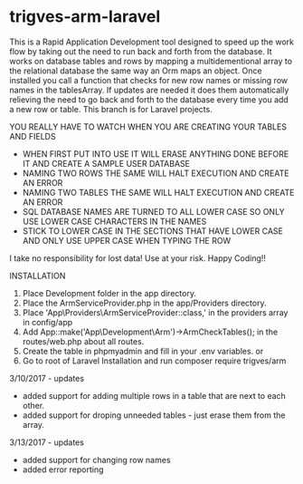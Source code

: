 # trigves-arm-laravel
This is a Rapid Application Development tool designed to speed up the work flow by taking out the need to run back and forth from the database. It works on database tables and rows by mapping a multidementional array to the relational database the same way an Orm maps an object. Once installed you call a function that checks for new row names or missing row names in the tablesArray. If updates are needed it does them automatically relieving the need to go back and forth to the database every time you add a new row or table. This branch is for Laravel projects.

YOU REALLY HAVE TO WATCH WHEN YOU ARE CREATING YOUR TABLES AND FIELDS 
* WHEN FIRST PUT INTO USE IT WILL ERASE ANYTHING DONE BEFORE IT AND CREATE A SAMPLE USER DATABASE
* NAMING TWO ROWS THE SAME WILL HALT EXECUTION AND CREATE AN ERROR  
* NAMING TWO TABLES THE SAME WILL HALT EXECUTION AND CREATE AN ERROR   
* SQL DATABASE NAMES ARE TURNED TO ALL LOWER CASE SO ONLY USE LOWER CASE CHARACTERS IN THE NAMES
* STICK TO LOWER CASE IN THE SECTIONS THAT HAVE LOWER CASE AND ONLY USE UPPER CASE WHEN TYPING THE ROW  

I take no responsibility for lost data! Use at your risk. Happy Coding!!  

INSTALLATION  
1) Place Development folder in the app directory.  
2) Place the ArmServiceProvider.php in the app/Providers directory.  
3) Place 'App\Providers\ArmServiceProvider::class,' in the providers array in config/app  
4) Add App::make('App\Development\Arm')->ArmCheckTables(); in the routes/web.php about all routes.  
5) Create the table in phpmyadmin and fill in your .env variables.
or
1) Go to root of Laravel Installation and run composer require trigves/arm


3/10/2017 - updates  
* added support for adding multiple rows in a table that are next to each other.  
* added support for droping unneeded tables - just erase them from the array.  

3/13/2017 - updates  
* added support for changing row names  
* added error reporting
